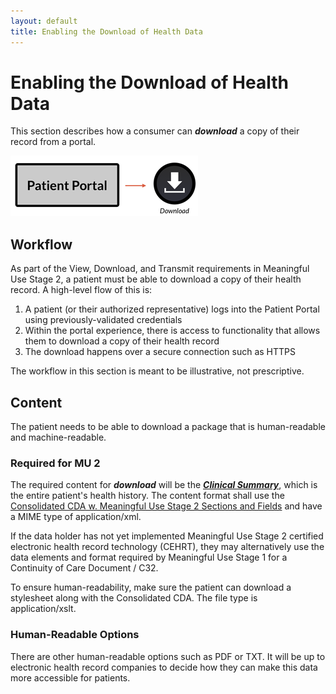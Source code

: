 ```yaml
---
layout: default
title: Enabling the Download of Health Data
---
```


# Enabling the Download of Health Data

This section describes how a consumer can ***download*** a copy of their record from a portal.

![Download](images/download.png)

## Workflow

As part of the View, Download, and Transmit requirements in Meaningful Use Stage 2, a patient must be able to download a copy of their health record. A high-level flow of this is:

1. A patient (or their authorized representative) logs into the Patient Portal using previously-validated credentials
2. Within the portal experience, there is access to functionality that allows them to download a copy of their health record
3. The download happens over a secure connection such as HTTPS

The workflow in this section is meant to be illustrative, not prescriptive.


## Content

The patient needs to be able to download a package that is human-readable and machine-readable.

### Required for MU 2
The required content for ***download*** will be the [***Clinical Summary***](healthrecords.html), which is the entire patient's health history. The content format shall use the [Consolidated CDA w. Meaningful Use Stage 2 Sections and Fields](healthrecords.html) and have a MIME type of application/xml.

If the data holder has not yet implemented Meaningful Use  Stage 2 certified electronic health record technology (CEHRT), they may alternatively use the data elements and format required by Meaningful Use Stage 1 for a Continuity of Care Document / C32.

To ensure human-readability, make sure the patient can download a stylesheet along with the Consolidated CDA. The file type is application/xslt.

### Human-Readable Options
There are other human-readable options such as PDF or TXT. It will be up to electronic health record companies to decide how they can make this data more accessible for patients.